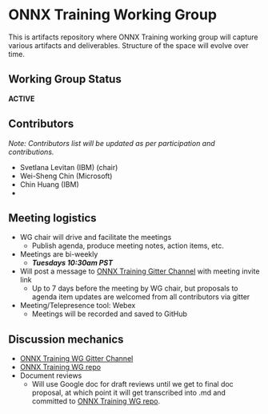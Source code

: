 # ONNX Training Working Group

This is artifacts repository where ONNX Training working group will capture various artifacts and deliverables. 
Structure of the space will evolve over time. 

## Working Group Status
**ACTIVE**

## Contributors
*Note: Contributors list will be updated as per participation and contributions.*
* Svetlana Levitan (IBM) (chair)
* Wei-Sheng Chin (Microsoft) 
* Chin Huang (IBM)
* 

## Meeting logistics
* WG chair will drive and facilitate the meetings
  * Publish agenda, produce meeting notes, action items, etc.
* Meetings are bi-weekly
  * ***Tuesdays 10:30am PST***
* Will post a message to [ONNX Training Gitter Channel](https://gitter.im/onnx/training) with meeting invite link
  * Up to 7 days before the meeting by WG chair, but proposals to agenda item updates are welcomed from all contributors via gitter
* Meeting/Telepresence tool: Webex
  * Meetings will be recorded and saved to GitHub 

## Discussion mechanics
* [ONNX Training WG Gitter Channel](https://gitter.im/onnx/training)
* [ONNX Training WG repo](https://github.com/onnx/working-groups/training)
* Document reviews
  * Will use Google doc for draft reviews until we get to final doc proposal, at which point it will get transcribed into .md and committed to [ONNX Training WG repo](https://github.com/onnx/working-groups/training).



